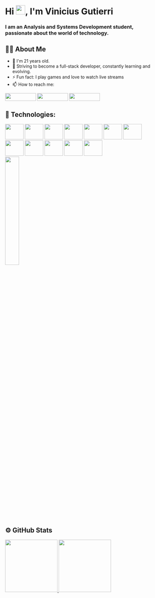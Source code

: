 <h1>Hi <img src="https://raw.githubusercontent.com/MartinHeinz/MartinHeinz/master/wave.gif" width="30px">, I'm Vinicius Gutierri</h1>

<h3>I am an Analysis and Systems Development student, passionate about the world of technology.</h3>


## 🙋‍♂️ About Me

- 👦 I'm 21 years old.
- 📖 Striving to become a full-stack developer, constantly learning and evolving.
- ⚡ Fun fact: I play games and love to watch live streams
- 📫 How to reach me:

[<img src = "https://img.shields.io/badge/instagram-%23E4405F.svg?&style=for-the-badge&logo=instagram&logoColor=white" height=25px width= 100px>](https://www.instagram.com/viniguti0202/)
[<img src="https://img.shields.io/badge/linkedin-%230077B5.svg?&style=for-the-badge&logo=linkedin&logoColor=white" height=25px width= 100px/>](https://www.linkedin.com/in/vinicius-gutierri-da-costa/)
[<img src="https://img.shields.io/badge/twitter-%231DA1F2.svg?&style=for-the-badge&logo=twitter&logoColor=white" height=25px width= 100px/>](https://twitter.com/v1nicim)


## 🚀 Technologies:

<div style="display: inline-block;">
          <img height="50" width="60" src="https://cdn.jsdelivr.net/gh/devicons/devicon/icons/html5/html5-original.svg" />
          <img height="50" width="60" src="https://cdn.jsdelivr.net/gh/devicons/devicon/icons/css3/css3-original.svg" />
          <img height="50" width="60" src="https://cdn.jsdelivr.net/gh/devicons/devicon/icons/javascript/javascript-original.svg" />
          <img height="50" width="60" src="https://cdn.jsdelivr.net/gh/devicons/devicon/icons/java/java-original-wordmark.svg" />
          <img height="50" width="60" src="https://cdn.jsdelivr.net/gh/devicons/devicon/icons/php/php-original.svg" />
          <img height="50" width="60" src="https://cdn.jsdelivr.net/gh/devicons/devicon/icons/mysql/mysql-original-wordmark.svg" />
          <img height="50" width="60" src="https://cdn.jsdelivr.net/gh/devicons/devicon/icons/c/c-original.svg" />
          <img height="50" width="60" src="https://cdn.jsdelivr.net/gh/devicons/devicon/icons/bootstrap/bootstrap-original-wordmark.svg" />
          <img height="50" width="60" src="https://cdn.jsdelivr.net/gh/devicons/devicon/icons/figma/figma-original.svg" />
          <img height="50" width="60" src="https://cdn.jsdelivr.net/gh/devicons/devicon/icons/git/git-original.svg" />
          <img height="50" width="60" src="https://cdn.jsdelivr.net/gh/devicons/devicon/icons/dotnetcore/dotnetcore-original.svg" />
          <img height="50" width="60" src="https://cdn.jsdelivr.net/gh/devicons/devicon/icons/react/react-original-wordmark.svg" />
</div>
<br>

<img src="https://www.reactiongifs.com/r/drj1NmK.gif" height= 30% width=30%/>

## ⚙️  GitHub Stats

<div>
 <a href="https://github.com/ViniciusGutierri">
 <img height="170em" src="https://github-readme-stats.vercel.app/api?username=ViniciusGutierri&show_icons=true&theme=dark&include_all_commits=true&count_private=true"/>
 <img height="170em" src="https://github-readme-stats.vercel.app/api/top-langs/?username=ViniciusGutierri&layout=compact&langs_count=7&theme=dark"/>
</div>
